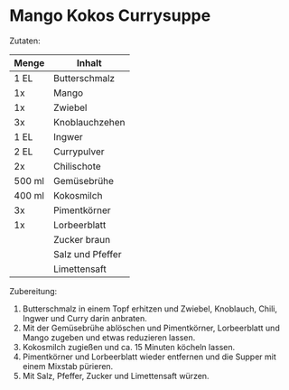 # Mango Kokos Currysuppe

Zutaten:

|Menge|Inhalt|
|-|-|
|1 EL|Butterschmalz|
|1x|Mango|
|1x|Zwiebel|
|3x|Knoblauchzehen|
|1 EL|Ingwer|
|2 EL|Currypulver|
|2x|Chilischote|
|500 ml|Gemüsebrühe|
|400 ml|Kokosmilch|
|3x|Pimentkörner|
|1x|Lorbeerblatt|
||Zucker braun|
||Salz und Pfeffer|
||Limettensaft|

Zubereitung:

1. Butterschmalz in einem Topf erhitzen und Zwiebel, Knoblauch, Chili, Ingwer und Curry darin anbraten.
2. Mit der Gemüsebrühe ablöschen und Pimentkörner, Lorbeerblatt und Mango zugeben und etwas reduzieren lassen.
3. Kokosmilch zugießen und ca. 15 Minuten köcheln lassen.
4. Pimentkörner und Lorbeerblatt wieder entfernen und die Supper mit einem Mixstab pürieren.
5. Mit Salz, Pfeffer, Zucker und Limettensaft würzen.
